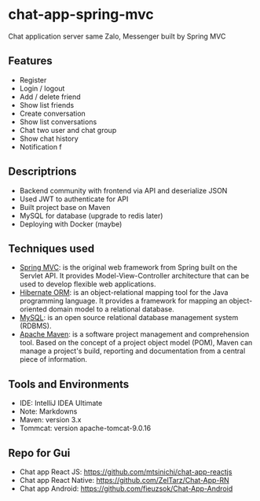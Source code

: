 # chat-app-spring-mvc
Chat application server same Zalo, Messenger built by Spring MVC

## Features

- Register
- Login / logout
- Add / delete friend
- Show list friends
- Create conversation
- Show list conversations
- Chat two user and chat group
- Show chat history
- Notification f

## Descriptrions

- Backend community with frontend via API and deserialize JSON
- Used JWT to authenticate for API
- Built project base on Maven
- MySQL for database (upgrade to redis later)
- Deploying with Docker (maybe)

## Techniques used

- [Spring MVC](https://spring.io/): is the original web framework from Spring built on the Servlet API. It provides Model-View-Controller architecture that can be used to develop flexible web applications.
- [Hibernate ORM](http://hibernate.org/orm/): is an object-relational mapping tool for the Java programming language. It provides a framework for mapping an object-oriented domain model to a relational database.
- [MySQL](https://www.mysql.com/): is an open source relational database management system (RDBMS).
- [Apache Maven](https://maven.apache.org/): is a software project management and comprehension tool. Based on the concept of a project object model (POM), Maven can manage a project's build, reporting and documentation from a central piece of information.

## Tools and Environments

- IDE: IntelliJ IDEA Ultimate
- Note: Markdowns
- Maven: version 3.x
- Tommcat: version apache-tomcat-9.0.16

## Repo for Gui

- Chat app React JS: https://github.com/mtsinichi/chat-app-reactjs
- Chat app React Native: https://github.com/ZelTarz/Chat-App-RN
- Chat app Android: https://github.com/fieuzsok/Chat-App-Android

